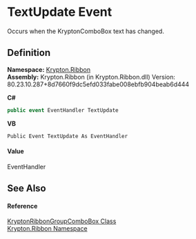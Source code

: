 # TextUpdate Event


Occurs when the KryptonComboBox text has changed.



## Definition
**Namespace:** <a href="1e9bc734-cff9-e9b8-f013-94cdac669794.md">Krypton.Ribbon</a>  
**Assembly:** Krypton.Ribbon (in Krypton.Ribbon.dll) Version: 80.23.10.287+8d7660f9dc5efd033fabe008ebfb904beab6d444

**C#**
``` C#
public event EventHandler TextUpdate
```
**VB**
``` VB
Public Event TextUpdate As EventHandler
```



#### Value
EventHandler

## See Also


#### Reference
<a href="e96bb369-1b1e-d331-dbf1-79608ed1a03f.md">KryptonRibbonGroupComboBox Class</a>  
<a href="1e9bc734-cff9-e9b8-f013-94cdac669794.md">Krypton.Ribbon Namespace</a>  
